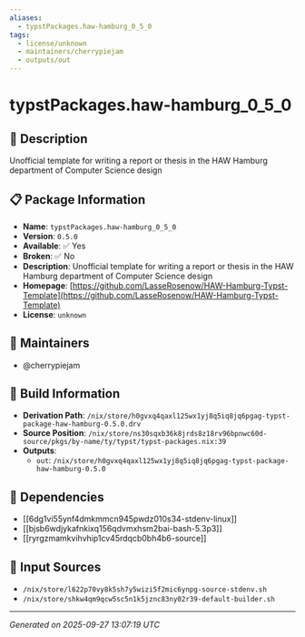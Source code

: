 ```yaml
---
aliases:
  - typstPackages.haw-hamburg_0_5_0
tags:
  - license/unknown
  - maintainers/cherrypiejam
  - outputs/out
---
```


# typstPackages.haw-hamburg_0_5_0

## 📝 Description

Unofficial template for writing a report or thesis in the HAW Hamburg department of Computer Science design

## 📋 Package Information

- **Name**: `typstPackages.haw-hamburg_0_5_0`
- **Version**: `0.5.0`
- **Available**: ✅ Yes
- **Broken**: ✅ No
- **Description**: Unofficial template for writing a report or thesis in the HAW Hamburg department of Computer Science design
- **Homepage**: [https://github.com/LasseRosenow/HAW-Hamburg-Typst-Template](https://github.com/LasseRosenow/HAW-Hamburg-Typst-Template)
- **License**: `unknown`
## 👥 Maintainers

- @cherrypiejam


## 🔧 Build Information

- **Derivation Path**: `/nix/store/h0gvxq4qaxl125wx1yj8q5iq8jq6pgag-typst-package-haw-hamburg-0.5.0.drv`
- **Source Position**: `/nix/store/ns30sqxb36k8jrds8z18rv96bpnwc60d-source/pkgs/by-name/ty/typst/typst-packages.nix:39`
- **Outputs**:
  - `out`:  `/nix/store/h0gvxq4qaxl125wx1yj8q5iq8jq6pgag-typst-package-haw-hamburg-0.5.0`

## 🔗 Dependencies

- [[6dg1vi55ynf4dmkmmcn945pwdz010s34-stdenv-linux]]
- [[bjsb6wdjykafnkixq156qdvmxhsm2bai-bash-5.3p3]]
- [[ryrgzmamkvihvhip1cv45rdqcb0bh4b6-source]]

## 📁 Input Sources

- `/nix/store/l622p70vy8k5sh7y5wizi5f2mic6ynpg-source-stdenv.sh`
- `/nix/store/shkw4qm9qcw5sc5n1k5jznc83ny02r39-default-builder.sh`

---
*Generated on 2025-09-27 13:07:19 UTC*

